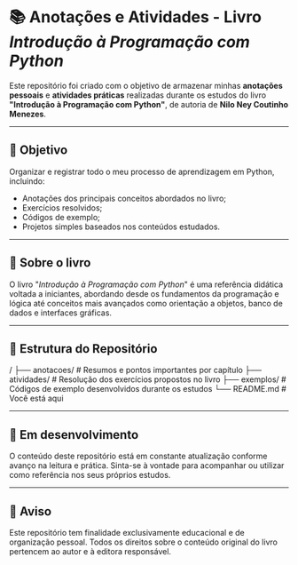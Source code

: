 # 📚 Anotações e Atividades - Livro *Introdução à Programação com Python*

Este repositório foi criado com o objetivo de armazenar minhas **anotações pessoais** e **atividades práticas** realizadas durante os estudos do livro **"Introdução à Programação com Python"**, de autoria de **Nilo Ney Coutinho Menezes**.

---

## 📝 Objetivo

Organizar e registrar todo o meu processo de aprendizagem em Python, incluindo:

- Anotações dos principais conceitos abordados no livro;
- Exercícios resolvidos;
- Códigos de exemplo;
- Projetos simples baseados nos conteúdos estudados.

---

## 📖 Sobre o livro

O livro "*Introdução à Programação com Python*" é uma referência didática voltada a iniciantes, abordando desde os fundamentos da programação e lógica até conceitos mais avançados como orientação a objetos, banco de dados e interfaces gráficas.

---

## 📂 Estrutura do Repositório

/
├── anotacoes/ # Resumos e pontos importantes por capítulo
├── atividades/ # Resolução dos exercícios propostos no livro
├── exemplos/ # Códigos de exemplo desenvolvidos durante os estudos
└── README.md # Você está aqui


---

## 🚧 Em desenvolvimento

O conteúdo deste repositório está em constante atualização conforme avanço na leitura e prática. Sinta-se à vontade para acompanhar ou utilizar como referência nos seus próprios estudos.

---

## 📌 Aviso

Este repositório tem finalidade exclusivamente educacional e de organização pessoal. Todos os direitos sobre o conteúdo original do livro pertencem ao autor e à editora responsável.
